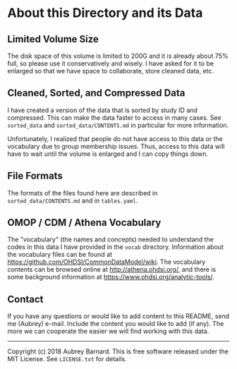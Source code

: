About this Directory and its Data
=================================


Limited Volume Size
-------------------

The disk space of this volume is limited to 200G and it is already about
75% full, so please use it conservatively and wisely.  I have asked for
it to be enlarged so that we have space to collaborate, store cleaned
data, etc.


Cleaned, Sorted, and Compressed Data
------------------------------------

I have created a version of the data that is sorted by study ID and
compressed.  This can make the data faster to access in many cases.  See
`sorted_data` and `sorted_data/CONTENTS.md` in particular for more
information.

Unfortunately, I realized that people do not have access to this data or
the vocabulary due to group membership issues.  Thus, access to this
data will have to wait until the volume is enlarged and I can copy
things down.


File Formats
------------

The formats of the files found here are described in
`sorted_data/CONTENTS.md` and in `tables.yaml`.


OMOP / CDM / Athena Vocabulary
------------------------------

The "vocabulary" (the names and concepts) needed to understand the codes
in this data I have provided in the `vocab` directory.  Information
about the vocabulary files can be found at
https://github.com/OHDSI/CommonDataModel/wiki.  The vocabulary contents
can be browsed online at http://athena.ohdsi.org/, and there is some
background information at https://www.ohdsi.org/analytic-tools/.


Contact
-------

If you have any questions or would like to add content to this README,
send me (Aubrey) e-mail.  Include the content you would like to add (if
any).  The more we can cooperate the easier we will find working with
this data.


-----

Copyright (c) 2018 Aubrey Barnard.  This is free software released under
the MIT License.  See `LICENSE.txt` for details.
